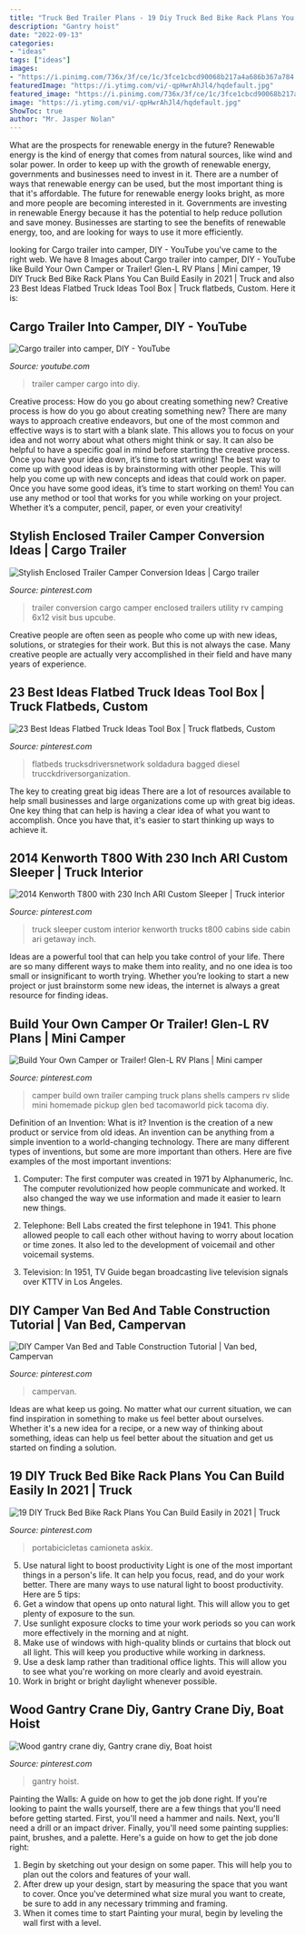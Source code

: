 ```yaml
---
title: "Truck Bed Trailer Plans - 19 Diy Truck Bed Bike Rack Plans You Can Build Easily In 2021"
description: "Gantry hoist"
date: "2022-09-13"
categories:
- "ideas"
tags: ["ideas"]
images:
- "https://i.pinimg.com/736x/3f/ce/1c/3fce1cbcd90068b217a4a686b367a784.jpg"
featuredImage: "https://i.ytimg.com/vi/-qpHwrAhJl4/hqdefault.jpg"
featured_image: "https://i.pinimg.com/736x/3f/ce/1c/3fce1cbcd90068b217a4a686b367a784.jpg"
image: "https://i.ytimg.com/vi/-qpHwrAhJl4/hqdefault.jpg"
ShowToc: true
author: "Mr. Jasper Nolan"
---
```



What are the prospects for renewable energy in the future?
Renewable energy is the kind of energy that comes from natural sources, like wind and solar power. In order to keep up with the growth of renewable energy, governments and businesses need to invest in it. There are a number of ways that renewable energy can be used, but the most important thing is that it's affordable. 
The future for renewable energy looks bright, as more and more people are becoming interested in it. Governments are investing in renewable Energy because it has the potential to help reduce pollution and save money. Businesses are starting to see the benefits of renewable energy, too, and are looking for ways to use it more efficiently.

	

		
looking for Cargo trailer into camper, DIY - YouTube you've came to the right web. We have 8 Images about Cargo trailer into camper, DIY - YouTube like Build Your Own Camper or Trailer! Glen-L RV Plans | Mini camper, 19 DIY Truck Bed Bike Rack Plans You Can Build Easily in 2021 | Truck and also 23 Best Ideas Flatbed Truck Ideas Tool Box | Truck flatbeds, Custom. Here it is:
		
    
## Cargo Trailer Into Camper, DIY - YouTube

<img loading=lazy src="https://i.ytimg.com/vi/-qpHwrAhJl4/hqdefault.jpg" onerror="this.onerror=null;this.src='https://tse3.mm.bing.net/th?id=OIP.PECRO9mR5sjc0kiGFXwSWwHaFj&amp;pid=15.1';" alt="Cargo trailer into camper, DIY - YouTube">

_Source: youtube.com_

>trailer camper cargo into diy. 

	

Creative process: How do you go about creating something new?
Creative process is how do you go about creating something new? There are many ways to approach creative endeavors, but one of the most common and effective ways is to start with a blank slate. This allows you to focus on your idea and not worry about what others might think or say. It can also be helpful to have a specific goal in mind before starting the creative process. Once you have your idea down, it’s time to start writing! The best way to come up with good ideas is by brainstorming with other people. This will help you come up with new concepts and ideas that could work on paper. Once you have some good ideas, it’s time to start working on them! You can use any method or tool that works for you while working on your project. Whether it’s a computer, pencil, paper, or even your creativity!

    
## Stylish Enclosed Trailer Camper Conversion Ideas | Cargo Trailer

<img loading=lazy src="https://i.pinimg.com/736x/9f/cd/f3/9fcdf35a9f42eeddf333d6f92b629a97.jpg" onerror="this.onerror=null;this.src='https://tse3.mm.bing.net/th?id=OIP.qIaxqK6hlU4YCg-_zgRqagHaJ3&amp;pid=15.1';" alt="Stylish Enclosed Trailer Camper Conversion Ideas | Cargo trailer">

_Source: pinterest.com_

>trailer conversion cargo camper enclosed trailers utility rv camping 6x12 visit bus upcube. 

	

Creative people are often seen as people who come up with new ideas, solutions, or strategies for their work. But this is not always the case. Many creative people are actually very accomplished in their field and have many years of experience.

    
## 23 Best Ideas Flatbed Truck Ideas Tool Box | Truck Flatbeds, Custom

<img loading=lazy src="https://i.pinimg.com/736x/26/b8/58/26b858006aacbbc091b483515b69e1f0.jpg" onerror="this.onerror=null;this.src='https://tse4.mm.bing.net/th?id=OIP.wrqxcloDPJr8s3jjdQH1pQAAAA&amp;pid=15.1';" alt="23 Best Ideas Flatbed Truck Ideas Tool Box | Truck flatbeds, Custom">

_Source: pinterest.com_

>flatbeds trucksdriversnetwork soldadura bagged diesel trucckdriversorganization. 

	

The key to creating great big ideas
There are a lot of resources available to help small businesses and large organizations come up with great big ideas. One key thing that can help is having a clear idea of what you want to accomplish. Once you have that, it's easier to start thinking up ways to achieve it.

    
## 2014 Kenworth T800 With 230 Inch ARI Custom Sleeper | Truck Interior

<img loading=lazy src="https://i.pinimg.com/736x/ec/03/bb/ec03bb442d42af31a8661aa3e780f2b8--cottage-cabin.jpg" onerror="this.onerror=null;this.src='https://tse1.mm.bing.net/th?id=OIP.Y46CujuiziZdqFiOTockuAHaJ3&amp;pid=15.1';" alt="2014 Kenworth T800 with 230 Inch ARI Custom Sleeper | Truck interior">

_Source: pinterest.com_

>truck sleeper custom interior kenworth trucks t800 cabins side cabin ari getaway inch. 

	

Ideas are a powerful tool that can help you take control of your life. There are so many different ways to make them into reality, and no one idea is too small or insignificant to worth trying. Whether you’re looking to start a new project or just brainstorm some new ideas, the internet is always a great resource for finding ideas.

    
## Build Your Own Camper Or Trailer! Glen-L RV Plans | Mini Camper

<img loading=lazy src="https://i.pinimg.com/736x/19/83/93/198393e0e63a08eef0f01b4f11753474--build-your-own-campers.jpg" onerror="this.onerror=null;this.src='https://tse1.mm.bing.net/th?id=OIP.aimTqnEs0LYR0JmwaKQ70QHaF3&amp;pid=15.1';" alt="Build Your Own Camper or Trailer! Glen-L RV Plans | Mini camper">

_Source: pinterest.com_

>camper build own trailer camping truck plans shells campers rv slide mini homemade pickup glen bed tacomaworld pick tacoma diy. 

	

Definition of an Invention: What is it?
Invention is the creation of a new product or service from old ideas. An invention can be anything from a simple invention to a world-changing technology. There are many different types of inventions, but some are more important than others. Here are five examples of the most important inventions: 
1) Computer: The first computer was created in 1971 by Alphanumeric, Inc. The computer revolutionized how people communicate and worked. It also changed the way we use information and made it easier to learn new things.

2) Telephone: Bell Labs created the first telephone in 1941. This phone allowed people to call each other without having to worry about location or time zones. It also led to the development of voicemail and other voicemail systems.

3) Television: In 1951, TV Guide began broadcasting live television signals over KTTV in Los Angeles.

    
## DIY Camper Van Bed And Table Construction Tutorial | Van Bed, Campervan

<img loading=lazy src="https://i.pinimg.com/736x/3f/ce/1c/3fce1cbcd90068b217a4a686b367a784.jpg" onerror="this.onerror=null;this.src='https://tse1.mm.bing.net/th?id=OIP.uvmcdaZqvcFbw7CjD3BnxgHaEd&amp;pid=15.1';" alt="DIY Camper Van Bed and Table Construction Tutorial | Van bed, Campervan">

_Source: pinterest.com_

>campervan. 

	

Ideas are what keep us going. No matter what our current situation, we can find inspiration in something to make us feel better about ourselves. Whether it's a new idea for a recipe, or a new way of thinking about something, ideas can help us feel better about the situation and get us started on finding a solution.

    
## 19 DIY Truck Bed Bike Rack Plans You Can Build Easily In 2021 | Truck

<img loading=lazy src="https://i.pinimg.com/736x/de/a0/a9/dea0a9938e42f49c714af68a1e7d8b32.jpg" onerror="this.onerror=null;this.src='https://tse1.mm.bing.net/th?id=OIP.kUwB16jcBvWJ4XDY4Oj5pgHaFj&amp;pid=15.1';" alt="19 DIY Truck Bed Bike Rack Plans You Can Build Easily in 2021 | Truck">

_Source: pinterest.com_

>portabicicletas camioneta askix. 

	

5) Use natural light to boost productivity
Light is one of the most important things in a person's life. It can help you focus, read, and do your work better. There are many ways to use natural light to boost productivity. Here are 5 tips:
1) Get a window that opens up onto natural light. This will allow you to get plenty of exposure to the sun.
2) Use sunlight exposure clocks to time your work periods so you can work more effectively in the morning and at night.
3) Make use of windows with high-quality blinds or curtains that block out all light. This will keep you productive while working in darkness.
4) Use a desk lamp rather than traditional office lights. This will allow you to see what you're working on more clearly and avoid eyestrain.
5) Work in bright or bright daylight whenever possible.

    
## Wood Gantry Crane Diy, Gantry Crane Diy, Boat Hoist

<img loading=lazy src="https://i.pinimg.com/736x/94/69/cc/9469ccadfd3f01b377d32921d515f476--recovery.jpg" onerror="this.onerror=null;this.src='https://tse2.mm.bing.net/th?id=OIP.VkENBuLzYHSBKC_-dZB1NAHaJ4&amp;pid=15.1';" alt="Wood gantry crane diy, Gantry crane diy, Boat hoist">

_Source: pinterest.com_

>gantry hoist. 

	

Painting the Walls: A guide on how to get the job done right.
If you're looking to paint the walls yourself, there are a few things that you'll need before getting started. First, you'll need a hammer and nails. Next, you'll need a drill or an impact driver. Finally, you'll need some painting supplies: paint, brushes, and a palette. Here's a guide on how to get the job done right: 
1) Begin by sketching out your design on some paper. This will help you to plan out the colors and features of your wall. 
2) After drew up your design, start by measuring the space that you want to cover. Once you've determined what size mural you want to create, be sure to add in any necessary trimming and framing. 
3) When it comes time to start Painting your mural, begin by leveling the wall first with a level.

